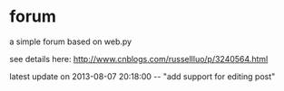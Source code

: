 forum
=====

a simple forum based on web.py


see details here: http://www.cnblogs.com/russellluo/p/3240564.html


latest update on 2013-08-07 20:18:00 -- "add support for editing post"
